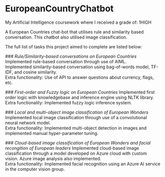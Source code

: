 # EuropeanCountryChatbot
My Artificial Intelligence coursework where I received a grade of: 1HIGH

A European Countries chat-bot that utilises rule and similarity based conversation.
This chatbot also utilised image classification.

The full list of tasks this project aimed to complete are listed below:

_### Rule/Similarity-based conversations on European Countries_
Implemented rule-based conversation through use of AIML.  
Implemented similarity-based conversation using bag-of-words model, TF-IDF, and cosine similarity.  
Extra functionality: Use of API to answer questions about currency, flags, etc.

_### First-order and Fuzzy logic on European Countries_
Implemented first order logic with knowledgebase and inference engine using NLTK library.  
Extra functionality: Implemented fuzzy logic inference system.

_### Local and multi-object image classification of European Wonders_
Implemented local image classification through use of a convolutional neural network model.  
Extra functionality: Implemented multi-object detection in images and implemented manual hyper-parameter tuning.

_### Cloud-based image classification of European Wonders and facial recongition of European leaders_
Implemented cloud-based image classification through a model developed on Azure cloud with custom vision. Azure image analysis also implemented.  
Extra functionality: Implemented facial recognition using an Azure AI service in the computer vision group.


